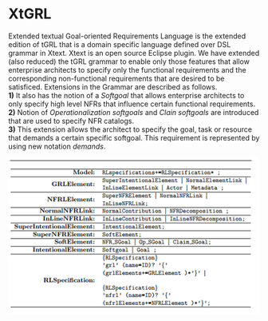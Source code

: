 # XtGRL
Extended textual Goal-oriented Requirements Language is the extended edition of tGRL that is a domain specific language defined over DSL grammar in Xtext. Xtext is an open source Eclipse plugin. We have extended (also reduced) the tGRL grammar to enable only those features that allow enterprise architects to specify only the functional requirements and the corresponding non-functional requirements that are desired to be satisficed.
Extensions in the Grammar are described as follows.\
**1)** It also has the notion of a *_Softgoal_* that allows enterprise architects to only specify high level NFRs that
influence certain functional requirements.\
**2)** Notion of *_Operationalization softgoals_* and *_Clain softgoals_* are introduced that are used to specify NFR catalogs.\
**3)** This extension allows the architect to specify the goal, task or resource that demands a certain specific softgoal. This requirement is represented by using new notation *_demands_*.

   ![](https://github.com/GRL2APK/XtGRL/blob/master/images/img1.PNG)
      
